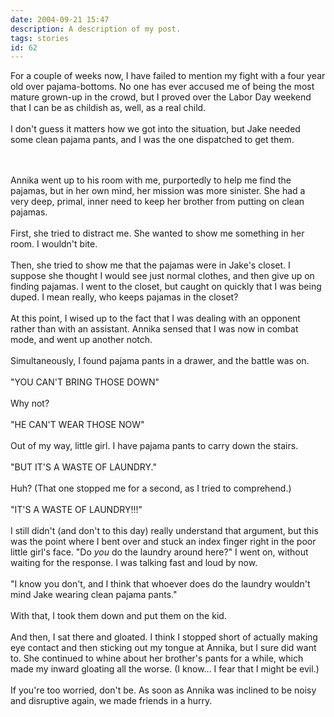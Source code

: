 ```yaml
---
date: 2004-09-21 15:47
description: A description of my post.
tags: stories
id: 62
---
```

For a couple of weeks now, I have failed to mention my fight with a four year old over pajama-bottoms.  No one has ever accused me of being the most mature grown-up in the crowd, but I proved over the Labor Day weekend that I can be as childish as, well, as a real child.<br />
<br />
I don't guess it matters how we got into the situation, but Jake needed some clean pajama pants, and I was the one dispatched to get them.
<!--more--><br /><br />Annika went up to his room with me, purportedly to help me find the pajamas, but in her own mind, her mission was more sinister.  She had a very deep, primal, inner need to keep her brother from putting on clean pajamas.<br />
<br />
First, she tried to distract me.  She wanted to show me something in her room.  I wouldn't bite.<br />
<br />
Then, she tried to show me that the pajamas were in Jake's closet.  I suppose she thought I would see just normal clothes, and then give up on finding pajamas.  I went to the closet, but caught on quickly that I was being duped.  I mean really, who keeps pajamas in the closet?<br />
<br />
At this point, I wised up to the fact that I was dealing with an opponent rather than with an assistant.  Annika sensed that I was now in combat mode, and went up another notch.<br />
<br />
Simultaneously, I found pajama pants in a drawer, and the battle was on.<br />
<br />
"YOU CAN'T BRING THOSE DOWN"<br />
<br />
Why not?<br />
<br />
"HE CAN'T WEAR THOSE NOW"<br />
<br />
Out of my way, little girl.  I have pajama pants to carry down the stairs.<br />
<br />
"BUT IT'S A WASTE OF LAUNDRY."<br />
<br />
Huh?  (That one stopped me for a second, as I tried to comprehend.)<br />
<br />
"IT'S A WASTE OF LAUNDRY!!!"<br />
<br />
I still didn't (and don't to this day) really understand that argument, but this was the point where I bent over and stuck an index finger right in the poor little girl's face.  "Do <i>you</i> do the laundry around here?"  I went on, without waiting for the response.  I was talking fast and loud by now.<br />
<br />
"I know you don't, and I think that whoever does do the laundry wouldn't mind Jake wearing clean pajama pants."<br />
<br />
With that, I took them down and put them on the kid.<br />
<br />
And then, I sat there and gloated.  I think I stopped short of actually making eye contact and then sticking out my tongue at Annika, but I sure did want to.  She continued to whine about her brother's pants for a while, which made my inward gloating all the worse.  (I know... I fear that I might be evil.)<br />
<br />
If you're too worried, don't be.  As soon as Annika was inclined to be noisy and disruptive again, we made friends in a hurry.  
